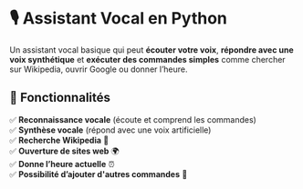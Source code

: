 # 🎙️ Assistant Vocal en Python

Un assistant vocal basique qui peut **écouter votre voix**, **répondre avec une voix synthétique** et **exécuter des commandes simples** comme chercher sur Wikipedia, ouvrir Google ou donner l’heure.  

## 📌 Fonctionnalités  

✅ **Reconnaissance vocale** (écoute et comprend les commandes)  
✅ **Synthèse vocale** (répond avec une voix artificielle)  
✅ **Recherche Wikipedia** 📖  
✅ **Ouverture de sites web** 🌍  
✅ **Donne l’heure actuelle** ⏰  
✅ **Possibilité d’ajouter d'autres commandes** 🚀  
